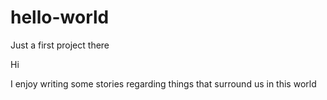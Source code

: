 # hello-world
Just a first project there

Hi

I enjoy writing some stories regarding things that surround us in this world
